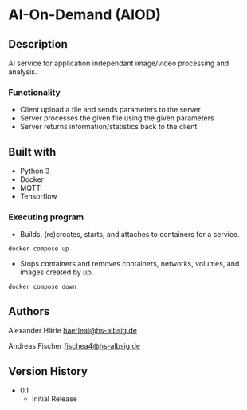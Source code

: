# AI-On-Demand (AIOD)

## Description

AI service for application independant image/video processing and analysis.

### Functionality

* Client upload a file and sends parameters to the server
* Server processes the given file using the given parameters
* Server returns information/statistics back to the client

## Built with

* Python 3
* Docker
* MQTT
* Tensorflow

### Executing program

* Builds, (re)creates, starts, and attaches to containers for a service.
```
docker compose up
```
* Stops containers and removes containers, networks, volumes, and images created by up.
```
docker compose down
```

## Authors

Alexander Härle
haerleal@hs-albsig.de

Andreas Fischer
fischea4@hs-albsig.de

## Version History

* 0.1
    * Initial Release
